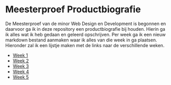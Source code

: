 # Meesterproef Productbiografie

De Meesterproef van de minor Web Design en Development is begonnen en daarvoor ga ik in deze repository een productbiografie bij houden. Hierin ga ik alles wat ik heb gedaan en geleerd opschrijven. Per week ga ik een nieuw markdown bestand aanmaken waar ik alles van die week in ga plaatsen. Hieronder zal ik een lijstje maken met de links naar de verschillende weken.

- [Week 1]()
- [Week 2]()
- [Week 3]()
- [Week 4]()
- [Week 5]()
